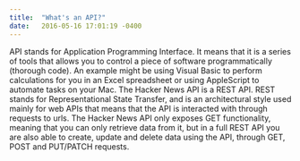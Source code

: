 ```yaml
---
title:  "What's an API?"
date:   2016-05-16 17:01:19 -0400
---
```

API stands for Application Programming Interface. It means that it is a series of tools that allows you to control a piece of software programmatically (thorough code). An example might be using Visual Basic to perform calculations for you in an Excel spreadsheet or using AppleScript to automate tasks on your Mac. The Hacker News API is a REST API. REST stands for Representational State Transfer, and is an architectural style used mainly for web APIs that means that the API is interacted with through requests to urls. The Hacker News API only exposes GET functionality, meaning that you can only retrieve data from it, but in a full REST API you are also able to create, update and delete data using the API, through GET, POST and PUT/PATCH requests.
